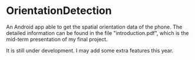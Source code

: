 # OrientationDetection
An Android app able to get the spatial orientation data of the phone. The detailed information can be found in the file "introduction.pdf", which is the mid-term presentation of my final project.



It is still under development. I may add some extra features this year.